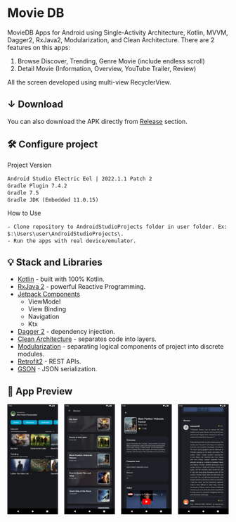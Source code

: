 # Movie DB
MovieDB Apps for Android using Single-Activity Architecture, Kotlin, MVVM, Dagger2, RxJava2, Modularization, and Clean Architecture.
There are 2 features on this apps:
1. Browse Discover, Trending, Genre Movie (include endless scroll)
2. Detail Movie (Information, Overview, YouTube Trailer, Review)

All the screen developed using multi-view RecyclerView.

## ↓ Download
You can also download the APK directly from [Release](https://github.com/alvayonara/moviedb-android/releases/tag/v1.0.0) section.

## 🛠 Configure project
Project Version
```
Android Studio Electric Eel | 2022.1.1 Patch 2
Gradle Plugin 7.4.2
Gradle 7.5
Gradle JDK (Embedded 11.0.15)
```
How to Use
```
- Clone repository to AndroidStudioProjects folder in user folder. Ex: $:\Users\user\AndroidStudioProjects\.
- Run the apps with real device/emulator.
```

## 💡 Stack and Libraries
* [Kotlin](https://kotlinlang.org/) - built with 100% Kotlin.
* [RxJava 2](https://github.com/ReactiveX/RxJava/) - powerful Reactive Programming.
* [Jetpack Components](https://developer.android.com/jetpack/)
    - ViewModel
    - View Binding
    - Navigation
    - Ktx
* [Dagger 2](https://dagger.dev/) - dependency injection.
* [Clean Architecture](https://blog.cleancoder.com/uncle-bob/2012/08/13/the-clean-architecture.html) - separates code into layers.
* [Modularization](https://developer.android.com/guide/app-bundle/play-feature-delivery/) - separating logical components of project into discrete modules.
* [Retrofit2](https://github.com/square/retrofit/) - REST APIs.
* [GSON](https://github.com/google/gson/) - JSON serialization.

## 📱 App Preview
<img src="https://github.com/alvayonara/moviedb-android/blob/main/art/screenshot.png" width="1000"/>
